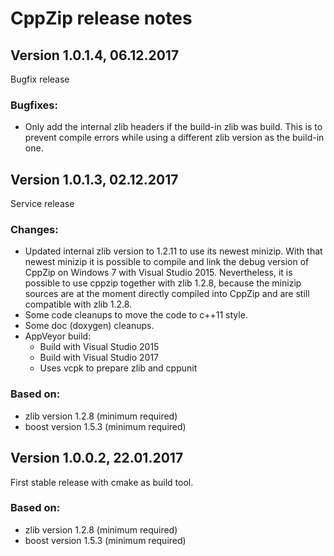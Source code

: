# CppZip release notes

## Version 1.0.1.4, 06.12.2017

Bugfix release

### Bugfixes:
- Only add the internal zlib headers if the build-in zlib was build. This is to prevent compile
  errors while using a different zlib version as the build-in one.


## Version 1.0.1.3, 02.12.2017

Service release

### Changes:
- Updated internal zlib version to 1.2.11 to use its newest minizip. With that newest minizip
  it is possible to compile and link the debug version of CppZip on Windows 7 with
  Visual Studio 2015. Nevertheless, it is possible to use cppzip together with zlib 1.2.8, because
  the minizip sources are at the moment directly compiled into CppZip and are still compatible
  with zlib 1.2.8.
- Some code cleanups to move the code to c++11 style.
- Some doc (doxygen) cleanups.
- AppVeyor build:
   - Build with Visual Studio 2015
   - Build with Visual Studio 2017
   - Uses vcpk to prepare zlib and cppunit

### Based on:
   - zlib version 1.2.8 (minimum required)
   - boost version 1.5.3 (minimum required)



## Version 1.0.0.2, 22.01.2017

First stable release with cmake as build tool.

### Based on:
   - zlib version 1.2.8 (minimum required)
   - boost version 1.5.3 (minimum required)
